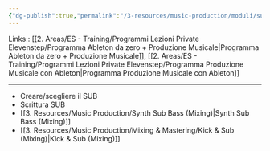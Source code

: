 ```yaml
---
{"dg-publish":true,"permalink":"/3-resources/music-production/moduli/sub-and-kick-modulo/"}
---
```


Links:: [[2. Areas/ES - Training/Programmi Lezioni Private Elevenstep/Programma Ableton da zero + Produzione Musicale\|Programma Ableton da zero + Produzione Musicale]], [[2. Areas/ES - Training/Programmi Lezioni Private Elevenstep/Programma Produzione Musicale con Ableton\|Programma Produzione Musicale con Ableton]]

---

- Creare/scegliere il SUB
- Scrittura SUB
- [[3. Resources/Music Production/Synth Sub Bass (Mixing)\|Synth Sub Bass (Mixing)]]
- [[3. Resources/Music Production/Mixing & Mastering/Kick & Sub (Mixing)\|Kick & Sub (Mixing)]]





